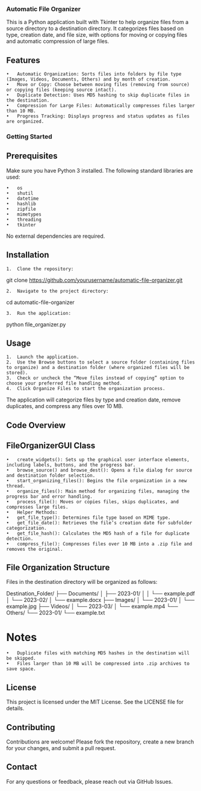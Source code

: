 ### Automatic File Organizer

This is a Python application built with Tkinter to help organize files from a source directory to a destination directory. It categorizes files based on type, creation date, and file size, with options for moving or copying files and automatic compression of large files.

## Features

	•	Automatic Organization: Sorts files into folders by file type (Images, Videos, Documents, Others) and by month of creation.
	•	Move or Copy: Choose between moving files (removing from source) or copying files (keeping source intact).
	•	Duplicate Detection: Uses MD5 hashing to skip duplicate files in the destination.
	•	Compression for Large Files: Automatically compresses files larger than 10 MB.
	•	Progress Tracking: Displays progress and status updates as files are organized.

### Getting Started

## Prerequisites

Make sure you have Python 3 installed. The following standard libraries are used:

	•	os
	•	shutil
	•	datetime
	•	hashlib
	•	zipfile
	•	mimetypes
	•	threading
	•	tkinter

No external dependencies are required.

## Installation

	1.	Clone the repository:

git clone https://github.com/yourusername/automatic-file-organizer.git


	2.	Navigate to the project directory:

cd automatic-file-organizer


	3.	Run the application:

python file_organizer.py



## Usage

	1.	Launch the application.
	2.	Use the Browse buttons to select a source folder (containing files to organize) and a destination folder (where organized files will be stored).
	3.	Check or uncheck the “Move files instead of copying” option to choose your preferred file handling method.
	4.	Click Organize Files to start the organization process.

The application will categorize files by type and creation date, remove duplicates, and compress any files over 10 MB.

## Code Overview

## FileOrganizerGUI Class

	•	create_widgets(): Sets up the graphical user interface elements, including labels, buttons, and the progress bar.
	•	browse_source() and browse_dest(): Opens a file dialog for source and destination folder selection.
	•	start_organizing_files(): Begins the file organization in a new thread.
	•	organize_files(): Main method for organizing files, managing the progress bar and error handling.
	•	process_file(): Moves or copies files, skips duplicates, and compresses large files.
	•	Helper Methods:
	•	get_file_type(): Determines file type based on MIME type.
	•	get_file_date(): Retrieves the file’s creation date for subfolder categorization.
	•	get_file_hash(): Calculates the MD5 hash of a file for duplicate detection.
	•	compress_file(): Compresses files over 10 MB into a .zip file and removes the original.

## File Organization Structure

Files in the destination directory will be organized as follows:

Destination_Folder/
├── Documents/
│   ├── 2023-01/
│   │   └── example.pdf
│   └── 2023-02/
│       └── example.docx
├── Images/
│   └── 2023-01/
│       └── example.jpg
├── Videos/
│   └── 2023-03/
│       └── example.mp4
└── Others/
    └── 2023-01/
        └── example.txt

# Notes

	•	Duplicate files with matching MD5 hashes in the destination will be skipped.
	•	Files larger than 10 MB will be compressed into .zip archives to save space.

## License

This project is licensed under the MIT License. See the LICENSE file for details.

## Contributing

Contributions are welcome! Please fork the repository, create a new branch for your changes, and submit a pull request.

## Contact

For any questions or feedback, please reach out via GitHub Issues.

